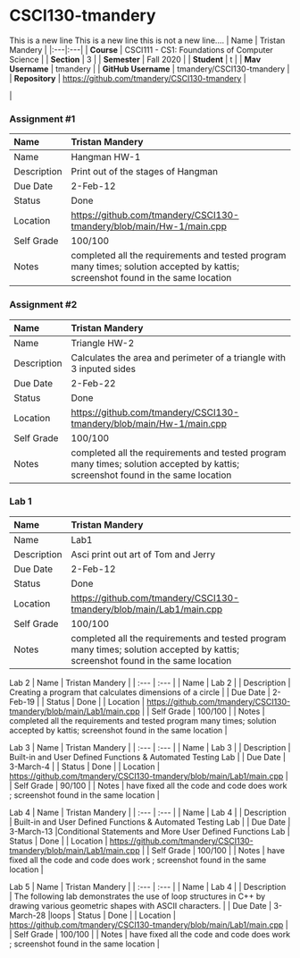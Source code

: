 # CSCI130-tmandery

This is a new line
This is a new line
this is not a new line....
| Name | Tristan Mandery |
|:---|:---|
| **Course** | CSCI111 - CS1: Foundations of Computer Science |
| **Section** | 3 |
| **Semester** | Fall 2020 |
| **Student** | t |
| **Mav Username**            | tmandery |
| **GitHub Username**         | tmandery/CSCI130-tmandery |
| **Repository**          | https://github.com/tmandery/CSCI130-tmandery |

|

### Assignment #1

| Name | Tristan Mandery|
| :--- | :--- |
| Name | Hangman HW-1 |
| Description | Print out of the stages of Hangman |
| Due Date | 2-Feb-12 |
| Status | Done |
| Location | https://github.com/tmandery/CSCI130-tmandery/blob/main/Hw-1/main.cpp |
| Self Grade | 100/100 |
| Notes | completed all the requirements and tested program many times; solution accepted by kattis; screenshot found in the same location |

### Assignment #2

| Name | Tristan Mandery|
| :--- | :--- |
| Name | Triangle HW-2 |
| Description | Calculates the area and perimeter of a triangle with 3 inputed sides |
| Due Date | 2-Feb-22 |
| Status | Done |
| Location | https://github.com/tmandery/CSCI130-tmandery/blob/main/Hw-1/main.cpp |
| Self Grade | 100/100 |
| Notes | completed all the requirements and tested program many times; solution accepted by kattis; screenshot found in the same location |

### Lab 1

| Name | Tristan Mandery |
| :--- | :--- |
| Name | Lab1 |
| Description | Asci print out art of Tom and Jerry |
| Due Date | 2-Feb-12 |
| Status | Done |
| Location | https://github.com/tmandery/CSCI130-tmandery/blob/main/Lab1/main.cpp |
| Self Grade | 100/100 |
| Notes | completed all the requirements and tested program many times; solution accepted by kattis; screenshot found in the same location |


Lab 2
| Name | Tristan Mandery |
| :--- | :--- |
| Name | Lab 2 |
| Description | Creating a program that calculates dimensions of a circle |
| Due Date | 2-Feb-19 |
| Status | Done |
| Location | https://github.com/tmandery/CSCI130-tmandery/blob/main/Lab1/main.cpp |
| Self Grade | 100/100 |
| Notes | completed all the requirements and tested program many times; solution accepted by kattis; screenshot found in the same location |

Lab 3
| Name | Tristan Mandery |
| :--- | :--- |
| Name | Lab 3 |
| Description | Built-in and User Defined Functions & Automated Testing Lab |
| Due Date | 3-March-4 |
| Status | Done |
| Location | https://github.com/tmandery/CSCI130-tmandery/blob/main/Lab1/main.cpp |
| Self Grade | 90/100 |
| Notes | have fixed all the code and code does work ; screenshot found in the same location |

Lab 4
| Name | Tristan Mandery |
| :--- | :--- |
| Name | Lab 4 |
| Description | Built-in and User Defined Functions & Automated Testing Lab |
| Due Date | 3-March-13 |Conditional Statements and More User Defined Functions Lab
| Status | Done |
| Location | https://github.com/tmandery/CSCI130-tmandery/blob/main/Lab1/main.cpp |
| Self Grade | 100/100 |
| Notes | have fixed all the code and code does work ; screenshot found in the same location |

Lab 5
| Name | Tristan Mandery |
| :--- | :--- |
| Name | Lab 4 |
| Description | The following lab demonstrates the use of loop structures in C++ by drawing various geometric shapes with ASCII characters. |
| Due Date | 3-March-28 |loops
| Status | Done |
| Location | https://github.com/tmandery/CSCI130-tmandery/blob/main/Lab1/main.cpp |
| Self Grade | 100/100 |
| Notes | have fixed all the code and code does work ; screenshot found in the same location |